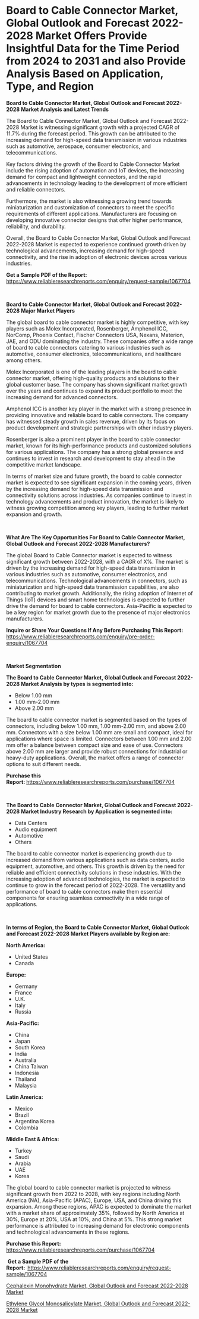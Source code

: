<p><h1>Board to Cable Connector Market, Global Outlook and Forecast 2022-2028 Market Offers Provide Insightful Data for the Time Period from 2024 to 2031 and also Provide Analysis Based on Application, Type, and Region</h1></p><p><strong>Board to Cable Connector Market, Global Outlook and Forecast 2022-2028 Market Analysis and Latest Trends</strong></p>
<p><p>The Board to Cable Connector Market, Global Outlook and Forecast 2022-2028 Market is witnessing significant growth with a projected CAGR of 11.7% during the forecast period. This growth can be attributed to the increasing demand for high-speed data transmission in various industries such as automotive, aerospace, consumer electronics, and telecommunications.</p><p>Key factors driving the growth of the Board to Cable Connector Market include the rising adoption of automation and IoT devices, the increasing demand for compact and lightweight connectors, and the rapid advancements in technology leading to the development of more efficient and reliable connectors.</p><p>Furthermore, the market is also witnessing a growing trend towards miniaturization and customization of connectors to meet the specific requirements of different applications. Manufacturers are focusing on developing innovative connector designs that offer higher performance, reliability, and durability.</p><p>Overall, the Board to Cable Connector Market, Global Outlook and Forecast 2022-2028 Market is expected to experience continued growth driven by technological advancements, increasing demand for high-speed connectivity, and the rise in adoption of electronic devices across various industries.</p></p>
<p><strong>Get a Sample PDF of the Report:&nbsp;</strong> <a href="https://www.reliableresearchreports.com/enquiry/request-sample/1067704">https://www.reliableresearchreports.com/enquiry/request-sample/1067704</a></p>
<p>&nbsp;</p>
<p><strong>Board to Cable Connector Market, Global Outlook and Forecast 2022-2028 Major Market Players</strong></p>
<p><p>The global board to cable connector market is highly competitive, with key players such as Molex Incorporated, Rosenberger, Amphenol ICC, NorComp, Phoenix Contact, Fischer Connectors USA, Nexans, Materion, JAE, and ODU dominating the industry. These companies offer a wide range of board to cable connectors catering to various industries such as automotive, consumer electronics, telecommunications, and healthcare among others.</p><p>Molex Incorporated is one of the leading players in the board to cable connector market, offering high-quality products and solutions to their global customer base. The company has shown significant market growth over the years and continues to expand its product portfolio to meet the increasing demand for advanced connectors.</p><p>Amphenol ICC is another key player in the market with a strong presence in providing innovative and reliable board to cable connectors. The company has witnessed steady growth in sales revenue, driven by its focus on product development and strategic partnerships with other industry players.</p><p>Rosenberger is also a prominent player in the board to cable connector market, known for its high-performance products and customized solutions for various applications. The company has a strong global presence and continues to invest in research and development to stay ahead in the competitive market landscape.</p><p>In terms of market size and future growth, the board to cable connector market is expected to see significant expansion in the coming years, driven by the increasing demand for high-speed data transmission and connectivity solutions across industries. As companies continue to invest in technology advancements and product innovation, the market is likely to witness growing competition among key players, leading to further market expansion and growth.</p></p>
<p>&nbsp;</p>
<p><strong>What Are The Key Opportunities For Board to Cable Connector Market, Global Outlook and Forecast 2022-2028 Manufacturers?</strong></p>
<p><p>The global Board to Cable Connector market is expected to witness significant growth between 2022-2028, with a CAGR of X%. The market is driven by the increasing demand for high-speed data transmission in various industries such as automotive, consumer electronics, and telecommunications. Technological advancements in connectors, such as miniaturization and high-speed data transmission capabilities, are also contributing to market growth. Additionally, the rising adoption of Internet of Things (IoT) devices and smart home technologies is expected to further drive the demand for board to cable connectors. Asia-Pacific is expected to be a key region for market growth due to the presence of major electronics manufacturers.</p></p>
<p><strong>Inquire or Share Your Questions If Any Before Purchasing This Report:</strong> <a href="https://www.reliableresearchreports.com/enquiry/pre-order-enquiry/1067704">https://www.reliableresearchreports.com/enquiry/pre-order-enquiry/1067704</a></p>
<p>&nbsp;</p>
<p><strong>Market Segmentation</strong></p>
<p><strong>The Board to Cable Connector Market, Global Outlook and Forecast 2022-2028 Market Analysis by types is segmented into:</strong></p>
<p><ul><li>Below 1.00 mm</li><li>1.00 mm-2.00 mm</li><li>Above 2.00 mm</li></ul></p>
<p><p>The board to cable connector market is segmented based on the types of connectors, including below 1.00 mm, 1.00 mm-2.00 mm, and above 2.00 mm. Connectors with a size below 1.00 mm are small and compact, ideal for applications where space is limited. Connectors between 1.00 mm and 2.00 mm offer a balance between compact size and ease of use. Connectors above 2.00 mm are larger and provide robust connections for industrial or heavy-duty applications. Overall, the market offers a range of connector options to suit different needs.</p></p>
<p><strong>Purchase this Report:&nbsp;</strong><a href="https://www.reliableresearchreports.com/purchase/1067704">https://www.reliableresearchreports.com/purchase/1067704</a></p>
<p>&nbsp;</p>
<p><strong>The Board to Cable Connector Market, Global Outlook and Forecast 2022-2028 Market Industry Research by Application is segmented into:</strong></p>
<p><ul><li>Data Centers</li><li>Audio equipment</li><li>Automotive</li><li>Others</li></ul></p>
<p><p>The board to cable connector market is experiencing growth due to increased demand from various applications such as data centers, audio equipment, automotive, and others. This growth is driven by the need for reliable and efficient connectivity solutions in these industries. With the increasing adoption of advanced technologies, the market is expected to continue to grow in the forecast period of 2022-2028. The versatility and performance of board to cable connectors make them essential components for ensuring seamless connectivity in a wide range of applications.</p></p>
<p>&nbsp;</p>
<p><strong>In terms of Region, the Board to Cable Connector Market, Global Outlook and Forecast 2022-2028 Market Players available by Region are:</strong></p>
<p>
    <p> <strong> North America: </strong>
        <ul>
            <li>United States</li>
            <li>Canada</li>
        </ul>
        </p> 
    <p> <strong> Europe: </strong>
        <ul>
            <li>Germany</li>
            <li>France</li>
            <li>U.K.</li>
            <li>Italy</li>
            <li>Russia</li>
        </ul>
        </p> 
    <p> <strong> Asia-Pacific: </strong>
        <ul>
            <li>China</li>
            <li>Japan</li>
            <li>South Korea</li>
            <li>India</li>
            <li>Australia</li>
            <li>China Taiwan</li>
            <li>Indonesia</li>
            <li>Thailand</li>
            <li>Malaysia</li>
        </ul>
        </p> 
    <p> <strong> Latin America: </strong>
        <ul>
            <li>Mexico</li>
            <li>Brazil</li>
            <li>Argentina Korea</li>
            <li>Colombia</li>
        </ul>
        </p> 
    <p> <strong> Middle East & Africa: </strong>
        <ul>
            <li>Turkey</li>
            <li>Saudi</li>
            <li>Arabia</li>
            <li>UAE</li>
            <li>Korea</li>
        </ul>
    </p>
    </p>
<p><p>The global board to cable connector market is projected to witness significant growth from 2022 to 2028, with key regions including North America (NA), Asia-Pacific (APAC), Europe, USA, and China driving this expansion. Among these regions, APAC is expected to dominate the market with a market share of approximately 35%, followed by North America at 30%, Europe at 20%, USA at 10%, and China at 5%. This strong market performance is attributed to increasing demand for electronic components and technological advancements in these regions.</p></p>
<p><strong>Purchase this Report: </strong><a href="https://www.reliableresearchreports.com/purchase/1067704">https://www.reliableresearchreports.com/purchase/1067704</a></p>
<p>&nbsp;<strong>Get a Sample PDF of the Report:&nbsp;&nbsp;</strong><a href="https://www.reliableresearchreports.com/enquiry/request-sample/1067704">https://www.reliableresearchreports.com/enquiry/request-sample/1067704</a></p>
<p><strong></strong></p>
<p><p><a href="https://github.com/nicoletavirag/Market-Research-Report-List-1/blob/main/cephalexin-monohydrate-market-global-outlook-and-forecast-2022-2028-market.md">Cephalexin Monohydrate Market, Global Outlook and Forecast 2022-2028 Market</a></p><p><a href="https://github.com/redneck06/Market-Research-Report-List-1/blob/main/ethylene-glycol-monosalicylate-market-global-outlook-and-forecast-2022-2028-market.md">Ethylene Glycol Monosalicylate Market, Global Outlook and Forecast 2022-2028 Market</a></p></p>